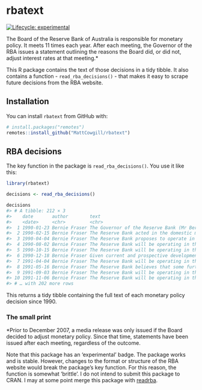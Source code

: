 
<!-- README.md is generated from README.Rmd. Please edit that file -->

# rbatext

<!-- badges: start -->

[![Lifecycle:
experimental](https://img.shields.io/badge/lifecycle-experimental-orange.svg)](https://lifecycle.r-lib.org/articles/stages.html#experimental)
<!-- badges: end -->

The Board of the Reserve Bank of Australia is responsible for monetary
policy. It meets 11 times each year. After each meeting, the Governor of
the RBA issues a statement outlining the reasons the Board did, or did
not, adjust interest rates at that meeting.\*

This R package contains the text of those decisions in a tidy tibble. It
also contains a function - `read_rba_decisions()` - that makes it easy
to scrape future decisions from the RBA website.

## Installation

You can install `rbatext` from GitHub with:

``` r
# install.packages("remotes")
remotes::install_github("MattCowgill/rbatext")
```

## RBA decisions

The key function in the package is `read_rba_decisions()`. You use it
like this:

``` r
library(rbatext)

decisions <- read_rba_decisions()

decisions
#> # A tibble: 212 × 3
#>    date       author        text                                                
#>    <date>     <chr>         <chr>                                               
#>  1 1990-01-23 Bernie Fraser The Governor of the Reserve Bank (Mr Bernie Fraser)…
#>  2 1990-02-15 Bernie Fraser The Reserve Bank acted in the domestic money market…
#>  3 1990-04-04 Bernie Fraser The Reserve Bank proposes to operate in the domesti…
#>  4 1990-08-02 Bernie Fraser The Reserve Bank will be operating in the domestic …
#>  5 1990-10-15 Bernie Fraser The Reserve Bank will be operating in the domestic …
#>  6 1990-12-18 Bernie Fraser Given current and prospective developments in the A…
#>  7 1991-04-04 Bernie Fraser The Reserve Bank will be operating in the domestic …
#>  8 1991-05-16 Bernie Fraser The Reserve Bank believes that some further reducti…
#>  9 1991-09-03 Bernie Fraser The Reserve Bank will be operating in the domestic …
#> 10 1991-11-06 Bernie Fraser The Reserve Bank will be operating in the money mar…
#> # … with 202 more rows
```

This returns a tidy tibble containing the full text of each monetary
policy decision since 1990.

### The small print

\*Prior to December 2007, a media release was only issued if the Board
decided to adjust monetary policy. Since that time, statements have been
issued after each meeting, regardless of the outcome.

Note that this package has an ‘experimental’ badge. The package works
and is stable. However, changes to the format or structure of the RBA
website would break the package’s key function. For this reason, the
function is somewhat ‘brittle’. I do not intend to submit this package
to CRAN. I may at some point merge this package with
[readrba](https://github.com/MattCowgill/readrba).
